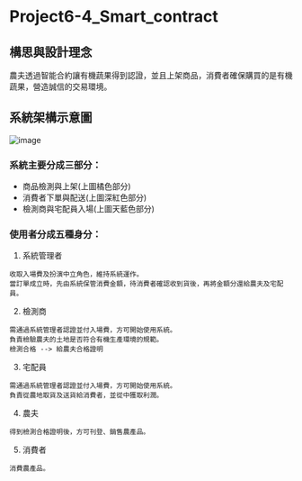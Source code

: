 # Project6-4_Smart_contract

## 構思與設計理念
農夫透過智能合約讓有機蔬果得到認證，並且上架商品，消費者確保購買的是有機蔬果，營造誠信的交易環境。

## 系統架構示意圖
![image](https://i.imgur.com/HWYs7hk.jpg)

### 系統主要分成三部分：
* 商品檢測與上架(上圖橘色部分)
* 消費者下單與配送(上圖深紅色部分)
* 檢測商與宅配員入場(上圖天藍色部分)

### 使用者分成五種身分：
1. 系統管理者
```  
收取入場費及扮演中立角色，維持系統運作。
當訂單成立時，先由系統保管消費金額，待消費者確認收到貨後，再將金額分還給農夫及宅配員。
```  
2. 檢測商
```  
需通過系統管理者認證並付入場費，方可開始使用系統。
負責檢驗農夫的土地是否符合有機生產環境的規範。
檢測合格 --> 給農夫合格證明
```  
3. 宅配員
```  
需通過系統管理者認證並付入場費，方可開始使用系統。
負責從農地取貨及送貨給消費者，並從中獲取利潤。
```  
4. 農夫
```  
得到檢測合格證明後，方可刊登、銷售農產品。
```  
5. 消費者
```  
消費農產品。
```  

